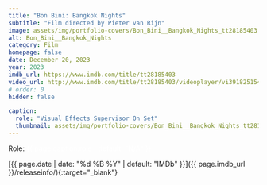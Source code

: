 ```yaml
---
title: "Bon Bini: Bangkok Nights"
subtitle: "Film directed by Pieter van Rijn"
image: assets/img/portfolio-covers/Bon_Bini__Bangkok_Nights_tt28185403.webp
alt: Bon_Bini__Bangkok_Nights
category: Film
homepage: false
date: December 20, 2023
year: 2023
imdb_url: https://www.imdb.com/title/tt28185403
video_url: http://www.imdb.com/title/tt28185403/videoplayer/vi3918251545
# order: 0
hidden: false

caption:
  role: "Visual Effects Supervisor On Set"
  thumbnail: assets/img/portfolio-covers/Bon_Bini__Bangkok_Nights_tt28185403.webp
---
```

Role: <span style="color:white">{{ page.caption.role | default: "N/A" }}</span>

[{{ page.date | date: "%d %B %Y" | default: "IMDb" }}]({{ page.imdb_url }}/releaseinfo/){:target="_blank"}


